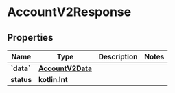 
# AccountV2Response

## Properties
| Name | Type | Description | Notes |
| ------------ | ------------- | ------------- | ------------- |
| **&#x60;data&#x60;** | [**AccountV2Data**](AccountV2Data.md) |  |  |
| **status** | **kotlin.Int** |  |  |



